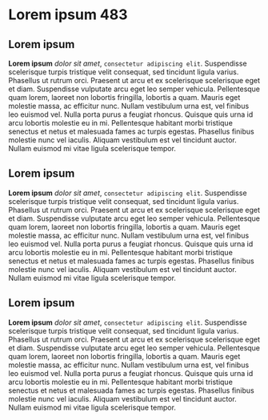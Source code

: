 # Lorem ipsum 483

## Lorem ipsum

**Lorem ipsum** *dolor sit amet*, `consectetur adipiscing elit`. Suspendisse scelerisque turpis tristique velit consequat, sed tincidunt ligula varius. Phasellus ut rutrum orci. Praesent ut arcu et ex scelerisque scelerisque eget et diam. Suspendisse vulputate arcu eget leo semper vehicula. Pellentesque quam lorem, laoreet non lobortis fringilla, lobortis a quam. Mauris eget molestie massa, ac efficitur nunc. Nullam vestibulum urna est, vel finibus leo euismod vel. Nulla porta purus a feugiat rhoncus. Quisque quis urna id arcu lobortis molestie eu in mi. Pellentesque habitant morbi tristique senectus et netus et malesuada fames ac turpis egestas. Phasellus finibus molestie nunc vel iaculis. Aliquam vestibulum est vel tincidunt auctor. Nullam euismod mi vitae ligula scelerisque tempor.


## Lorem ipsum

**Lorem ipsum** *dolor sit amet*, `consectetur adipiscing elit`. Suspendisse scelerisque turpis tristique velit consequat, sed tincidunt ligula varius. Phasellus ut rutrum orci. Praesent ut arcu et ex scelerisque scelerisque eget et diam. Suspendisse vulputate arcu eget leo semper vehicula. Pellentesque quam lorem, laoreet non lobortis fringilla, lobortis a quam. Mauris eget molestie massa, ac efficitur nunc. Nullam vestibulum urna est, vel finibus leo euismod vel. Nulla porta purus a feugiat rhoncus. Quisque quis urna id arcu lobortis molestie eu in mi. Pellentesque habitant morbi tristique senectus et netus et malesuada fames ac turpis egestas. Phasellus finibus molestie nunc vel iaculis. Aliquam vestibulum est vel tincidunt auctor. Nullam euismod mi vitae ligula scelerisque tempor.


## Lorem ipsum

**Lorem ipsum** *dolor sit amet*, `consectetur adipiscing elit`. Suspendisse scelerisque turpis tristique velit consequat, sed tincidunt ligula varius. Phasellus ut rutrum orci. Praesent ut arcu et ex scelerisque scelerisque eget et diam. Suspendisse vulputate arcu eget leo semper vehicula. Pellentesque quam lorem, laoreet non lobortis fringilla, lobortis a quam. Mauris eget molestie massa, ac efficitur nunc. Nullam vestibulum urna est, vel finibus leo euismod vel. Nulla porta purus a feugiat rhoncus. Quisque quis urna id arcu lobortis molestie eu in mi. Pellentesque habitant morbi tristique senectus et netus et malesuada fames ac turpis egestas. Phasellus finibus molestie nunc vel iaculis. Aliquam vestibulum est vel tincidunt auctor. Nullam euismod mi vitae ligula scelerisque tempor.

